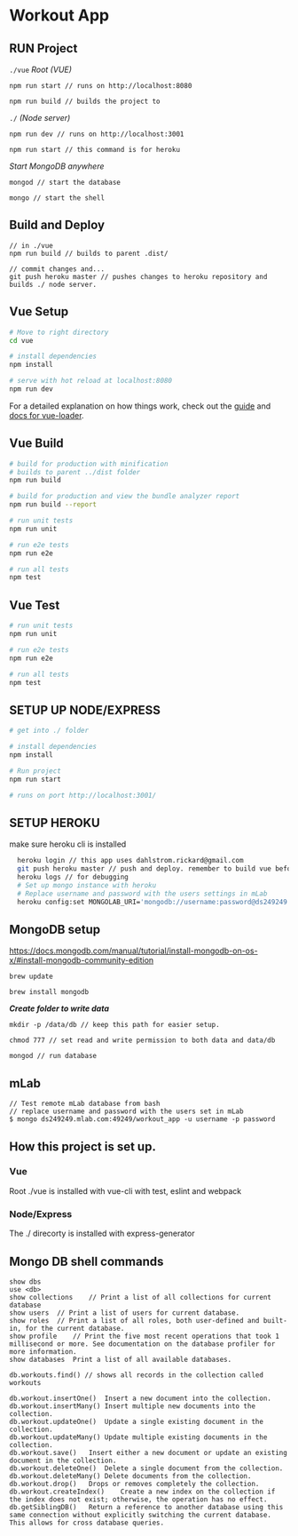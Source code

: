 # Workout App

## RUN Project

``./vue`` *Root (VUE)*

``npm run start // runs on http://localhost:8080``

``npm run build // builds the project to ``


``./`` *(Node server)*

``npm run dev // runs on http://localhost:3001``

``npm run start // this command is for heroku``

*Start MongoDB anywhere*

``mongod // start the database``

``mongo // start the shell	``

## Build and Deploy

```
// in ./vue
npm run build // builds to parent .dist/

// commit changes and...
git push heroku master // pushes changes to heroku repository and builds ./ node server.
```

## Vue Setup

``` bash
# Move to right directory
cd vue

# install dependencies
npm install

# serve with hot reload at localhost:8080
npm run dev

```

For a detailed explanation on how things work, check out the [guide](http://vuejs-templates.github.io/webpack/) and [docs for vue-loader](http://vuejs.github.io/vue-loader).

## Vue Build

``` bash
# build for production with minification
# builds to parent ../dist folder
npm run build

# build for production and view the bundle analyzer report
npm run build --report

# run unit tests
npm run unit

# run e2e tests
npm run e2e

# run all tests
npm test
```

## Vue Test

``` bash
# run unit tests
npm run unit

# run e2e tests
npm run e2e

# run all tests
npm test
```

## SETUP UP NODE/EXPRESS

``` bash
# get into ./ folder

# install dependencies
npm install

# Run project
npm run start

# runs on port http://localhost:3001/
```

## SETUP HEROKU

make sure heroku cli is installed

``` bash
  heroku login // this app uses dahlstrom.rickard@gmail.com
  git push heroku master // push and deploy. remember to build vue before
  heroku logs // for debugging
  # Set up mongo instance with heroku
  # Replace username and password with the users settings in mLab
  heroku config:set MONGOLAB_URI='mongodb://username:password@ds249249.mlab.com:49249/workout_app'
```

## MongoDB setup

https://docs.mongodb.com/manual/tutorial/install-mongodb-on-os-x/#install-mongodb-community-edition

``brew update``

``brew install mongodb``

***Create folder to write data***

``mkdir -p /data/db // keep this path for easier setup. ``

``chmod 777 // set read and write permission to both data and data/db``

``mongod // run database``

## mLab

```
// Test remote mLab database from bash
// replace username and password with the users set in mLab
$ mongo ds249249.mlab.com:49249/workout_app -u username -p password

```

## How this project is set up.

### Vue

Root ./vue is installed with vue-cli with test, eslint and webpack

### Node/Express

The ./ direcorty is installed with express-generator



## Mongo DB shell commands
```
show dbs
use <db>
show collections	// Print a list of all collections for current database
show users	// Print a list of users for current database.
show roles	// Print a list of all roles, both user-defined and built-in, for the current database.
show profile	// Print the five most recent operations that took 1 millisecond or more. See documentation on the database profiler for more information.
show databases	Print a list of all available databases.

db.workouts.find() // shows all records in the collection called workouts

db.workout.insertOne()	Insert a new document into the collection.
db.workout.insertMany()	Insert multiple new documents into the collection.
db.workout.updateOne()	Update a single existing document in the collection.
db.workout.updateMany()	Update multiple existing documents in the collection.
db.workout.save()	Insert either a new document or update an existing document in the collection.
db.workout.deleteOne()	Delete a single document from the collection.
db.workout.deleteMany()	Delete documents from the collection.
db.workout.drop()	Drops or removes completely the collection.
db.workout.createIndex()	Create a new index on the collection if the index does not exist; otherwise, the operation has no effect.
db.getSiblingDB()	Return a reference to another database using this same connection without explicitly switching the current database. This allows for cross database queries.
```